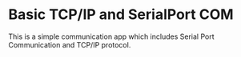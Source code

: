 # Basic TCP/IP and SerialPort COM
 This is a simple communication app which includes Serial Port Communication and TCP/IP protocol.
